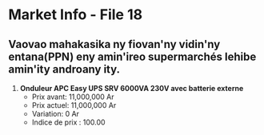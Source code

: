 # Market Info - File 18

## Vaovao mahakasika ny fiovan'ny vidin'ny entana(PPN) eny amin'ireo supermarchés lehibe amin'ity androany ity.

1. **Onduleur APC Easy UPS SRV 6000VA 230V avec batterie externe**
   - Prix avant: 11,000,000 Ar
   - Prix actuel: 11,000,000 Ar
   - Variation: 0 Ar
   - Indice de prix : 100.00

